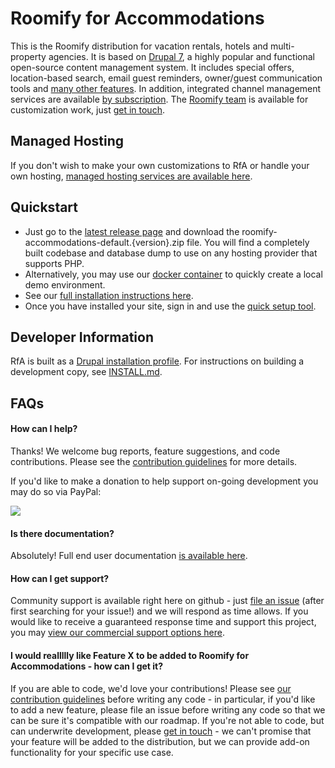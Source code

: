 # Roomify for Accommodations
This is the Roomify distribution for vacation rentals, hotels and multi-property agencies. It is based on [Drupal 7](https://www.drupal.org), a highly popular and functional open-source content management system. It includes special offers, location-based search, email guest reminders, owner/guest communication tools and [many other features](https://github.com/Roomify/RfA/wiki/Features). In addition, integrated channel management services are available [by subscription](https://cloud.roomify.us/channel-management-roomify). The [Roomify team](https://roomify.us) is available for customization work, just [get in touch](https://roomify.us/get-started).

## Managed Hosting
If you don't wish to make your own customizations to RfA or handle your own hosting, [managed hosting services are available here](https://roomify.us/roomify-for-accommodations-pricing).

## Quickstart
* Just go to the [latest release page](https://github.com/Roomify/RfA/releases/latest) and download the roomify-accommodations-default.{version}.zip file. You will find a completely built codebase and database dump to use on any hosting provider that supports PHP.
* Alternatively, you may use our [docker container](https://github.com/Roomify/rfa-docker) to quickly create a local demo environment.
* See our [full installation instructions here](http://docs.roomify.us/accommodations_selfhost/index.html).
* Once you have installed your site, sign in and use the [quick setup tool](http://docs.roomify.us/roomify_accommodations/configuration/quicksetup.html#roomify-accommodations-quicksetup).

## Developer Information

RfA is built as a [Drupal installation profile](https://www.drupal.org/docs/7/creating-distributions/how-to-write-a-drupal-7-installation-profile). For instructions on building a development copy, see [INSTALL.md](https://github.com/Roomify/RfA/blob/master/INSTALL.md).

## FAQs

#### How can I help?

Thanks! We welcome bug reports, feature suggestions, and code contributions. Please see the [contribution guidelines](https://github.com/Roomify/RfA/blob/master/.github/CONTRIBUTING.md) for more details.

If you'd like to make a donation to help support on-going development you may do so via PayPal:

[![](https://www.paypalobjects.com/en_US/i/btn/btn_donate_LG.gif)](https://www.paypal.com/cgi-bin/webscr?cmd=_s-xclick&hosted_button_id=ZVCQTS64Y4JCL)

#### Is there documentation?

Absolutely! Full end user documentation [is available here](http://docs.roomify.us/roomify/index.html).

#### How can I get support?

Community support is available right here on github - just [file an issue](https://github.com/Roomify/RfA/issues) (after first searching for your issue!) and we will respond as time allows. If you would like to receive a guaranteed response time and support this project, you may [view our commercial support options here](https://store.roomify.us/roomify-accommodations-self-hosted).

#### I would reallllly like Feature X to be added to Roomify for Accommodations - how can I get it?

If you are able to code, we'd love your contributions! Please see [our contribution guidelines](https://github.com/Roomify/RfA/blob/master/.github/CONTRIBUTING.md) before writing any code - in particular, if you'd like to add a new feature, please file an issue before writing any code so that we can be sure it's compatible with our roadmap. If you're not able to code, but can underwrite development, please [get in touch](https://roomify.us/get-started) - we can't promise that your feature will be added to the distribution, but we can provide add-on functionality for your specific use case.
